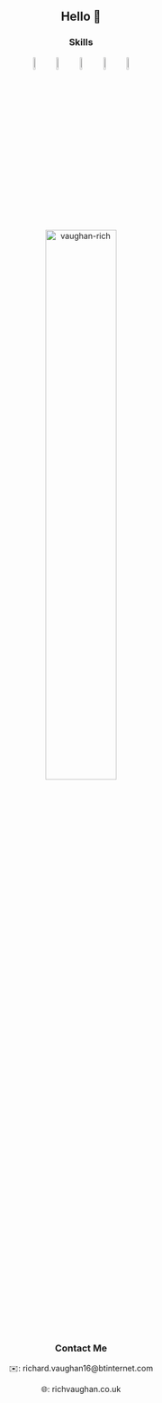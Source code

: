 <h2 align="center">Hello 👋</h2>

<p align="center">
  <!--<kbd width="10%"><img src="https://1.bp.blogspot.com/-PerenMfIjCM/XpcyoHWXSzI/AAAAAAAAB-g/DuPj_IoSWAMod3pVy4eEya4uxk-KN0UuACLcBGAsYHQ/s320/typing%2Bcat%2Bgif3.gif" width="95%"  alt="typing-gif"/></kbd>-->
  <!--<img src="https://media1.tenor.com/images/969ce2bc098f0354f7124a076f1e6555/tenor.gif?itemid=9994708" width="27%" alt="typing-gif"/>
  <img src="https://acegif.com/wp-content/uploads/cat-typing-2.gif" width="25%" alt="typing-gif"/>
  <img src="https://media1.tenor.com/images/0b73b9822898ecf8c2f0a74469c6e337/tenor.gif?itemid=5822667" width="15.25%" alt="typing-gif"/>-->
</p>

<h3 align="center">Skills</h3>

<p align="center">
  <img src="https://devicons.github.io/devicon/devicon.git/icons/css3/css3-original-wordmark.svg" alt="css3" width="7.5%" height="7.5%"/>
  <img src="https://www.vectorlogo.zone/logos/google_cloud/google_cloud-icon.svg" alt="gcp" width="7.5%" height="7.5%"/>
  <img src="https://devicons.github.io/devicon/devicon.git/icons/html5/html5-original-wordmark.svg" alt="html5" width="7.5%" height="7.5%"/>
  <img src="https://devicons.github.io/devicon/devicon.git/icons/javascript/javascript-original.svg" alt="javascript" width="7.5%" height="7.5%"/> 
  <img src="https://devicons.github.io/devicon/devicon.git/icons/python/python-original.svg" alt="python" width="7.5%" height="7.5%"/>
  <p align="center">
    <img width="50%" src="https://github-readme-stats.vercel.app/api/top-langs/?username=vaughan-rich&layout=compact&hide=html" alt="vaughan-rich"/>
  </p>
</p>

<h3 align="center">Contact Me</h3>

<p align="center">✉️: richard.vaughan16@btinternet.com</p>
<p align="center">🌐: richvaughan.co.uk</p>
